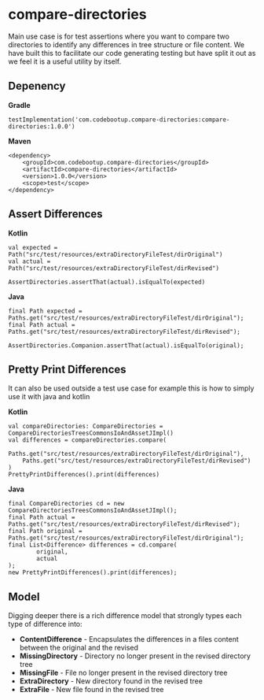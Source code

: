 # compare-directories
Main use case is for test assertions where you want to compare two directories to identify any differences in tree 
structure or file content.  We have built this to facilitate our code generating testing but have split it out as 
we feel it is a useful utility by itself.

## Depenency
**Gradle**
```
testImplementation('com.codebootup.compare-directories:compare-directories:1.0.0')
```
**Maven**
```
<dependency>
    <groupId>com.codebootup.compare-directories</groupId>
    <artifactId>compare-directories</artifactId>
    <version>1.0.0</version>
    <scope>test</scope>
</dependency>
```
## Assert Differences
**Kotlin**
```
val expected = Path("src/test/resources/extraDirectoryFileTest/dirOriginal")
val actual = Path("src/test/resources/extraDirectoryFileTest/dirRevised")

AssertDirectories.assertThat(actual).isEqualTo(expected)
```
**Java**
```
final Path expected = Paths.get("src/test/resources/extraDirectoryFileTest/dirOriginal");
final Path actual = Paths.get("src/test/resources/extraDirectoryFileTest/dirRevised");

AssertDirectories.Companion.assertThat(actual).isEqualTo(original);
```

## Pretty Print Differences
It can also be used outside a test use case for example this is how to simply use it with java and kotlin

**Kotlin**
```
val compareDirectories: CompareDirectories = CompareDirectoriesTreesCommonsIoAndAssetJImpl()
val differences = compareDirectories.compare(
    Paths.get("src/test/resources/extraDirectoryFileTest/dirOriginal"),
    Paths.get("src/test/resources/extraDirectoryFileTest/dirRevised")
)
PrettyPrintDifferences().print(differences)
```
**Java**
```
final CompareDirectories cd = new CompareDirectoriesTreesCommonsIoAndAssetJImpl();
final Path actual = Paths.get("src/test/resources/extraDirectoryFileTest/dirRevised");
final Path original = Paths.get("src/test/resources/extraDirectoryFileTest/dirOriginal");
final List<Difference> differences = cd.compare(
        original,
        actual
);
new PrettyPrintDifferences().print(differences);
```

## Model
Digging deeper there is a rich difference model that strongly types each type of difference into:

* **ContentDifference** - Encapsulates the differences in a files content between the original and the revised
* **MissingDirectory** - Directory no longer present in the revised directory tree
* **MissingFile** - File no longer present in the revised directory tree
* **ExtraDirectory** - New directory found in the revised tree
* **ExtraFile** - New file found in the revised tree
